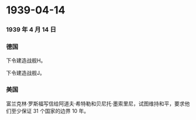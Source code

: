 # 1939-04-14

### 1939 年 4 月 14 日

### 德国

下令建造战舰H。

下令建造战舰J。

### 美国

富兰克林·罗斯福写信给阿道夫·希特勒和贝尼托·墨索里尼，试图维持和平，要求他们至少保证
31 个国家的边界 10 年。